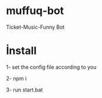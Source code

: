 # muffuq-bot

Ticket-Music-Funny Bot

# İnstall

1- set the config file according to you

2- npm i

3- run start.bat
